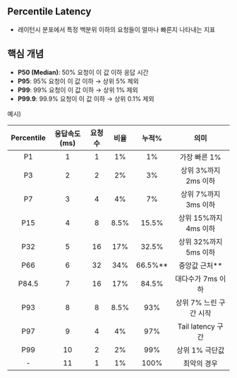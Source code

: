 ## Percentile Latency
- 레이턴시 분포에서 특정 백분위 이하의 요청들이 얼마나 빠른지 나타내는 지표

## 핵심 개념

- **P50 (Median)**: 50% 요청이 이 값 이하 응답 시간
- **P95**: 95% 요청이 이 값 이하 → 상위 5% 제외
- **P99**: 99% 요청이 이 값 이하 → 상위 1% 제외
- **P99.9**: 99.9% 요청이 이 값 이하 → 상위 0.1% 제외

예시)

| Percentile | 응답속도(ms) | 요청수 |  비율  |   누적%   |       의미        |
| :--------: | :------: | :-: | :--: | :-----: | :-------------: |
|     P1     |    1     |  1  |  1%  |   1%    |    가장 빠른 1%     |
|     P3     |    2     |  2  |  2%  |   3%    | 상위 3%까지 2ms 이하  |
|     P7     |    3     |  4  |  4%  |   7%    | 상위 7%까지 3ms 이하  |
|    P15     |    4     |  8  | 8.5% |  15.5%  | 상위 15%까지 4ms 이하 |
|    P32     |    5     | 16  | 17%  |  32.5%  | 상위 32%까지 5ms 이하 |
|    P66     |    6     | 32  | 34%  | 66.5%** |    중앙값 근처**     |
|   P84.5    |    7     | 16  | 17%  |  84.5%  |   대다수가 7ms 이하   |
|    P93     |    8     |  8  | 8.5% |   93%   | 상위 7% 느린 구간 시작  |
|    P97     |    9     |  4  |  4%  |   97%   | Tail latency 구간 |
|    P99     |    10    |  2  |  2%  |   99%   |    상위 1% 극단값    |
|     -      |    11    |  1  |  1%  |  100%   |     최악의 경우      |